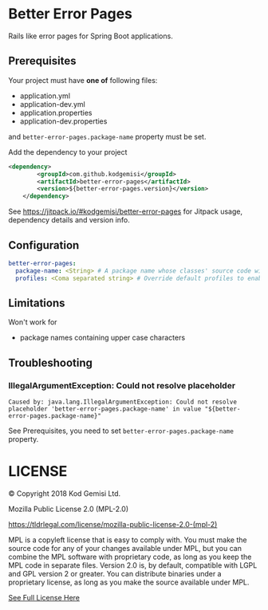 # Better Error Pages

Rails like error pages for Spring Boot applications.

## Prerequisites

Your project must have **one of** following files:

* application.yml
* application-dev.yml
* application.properties
* application-dev.properties

and `better-error-pages.package-name` property must be set.

Add the dependency to your project

```xml
<dependency>
	    <groupId>com.github.kodgemisi</groupId>
	    <artifactId>better-error-pages</artifactId>
	    <version>${better-error-pages.version}</version>
	</dependency>
```

See https://jitpack.io/#kodgemisi/better-error-pages for Jitpack usage, dependency details and version info.

## Configuration

```yaml
better-error-pages:
  package-name: <String> # A package name whose classes' source code will be parsed and displayed in error pages. Mandatory.
  profiles: <Coma separated string> # Override default profiles to enable Better Error Pages. Default value: "dev, development"
```

## Limitations

Won't work for

* package names containing upper case characters

## Troubleshooting

### IllegalArgumentException: Could not resolve placeholder

`Caused by: java.lang.IllegalArgumentException: Could not resolve placeholder 'better-error-pages.package-name' in value "${better-error-pages.package-name}"`

 See Prerequisites, you need to set `better-error-pages.package-name` property.

 # LICENSE

 © Copyright 2018 Kod Gemisi Ltd.

 Mozilla Public License 2.0 (MPL-2.0)

 https://tldrlegal.com/license/mozilla-public-license-2.0-(mpl-2)

 MPL is a copyleft license that is easy to comply with. You must make the source code for any of your changes available under MPL, but you can combine the MPL software with proprietary code, as long as you keep the MPL code in separate files. Version 2.0 is, by default, compatible with LGPL and GPL version 2 or greater. You can distribute binaries under a proprietary license, as long as you make the source available under MPL.

 [See Full License Here](https://www.mozilla.org/en-US/MPL/2.0/)
